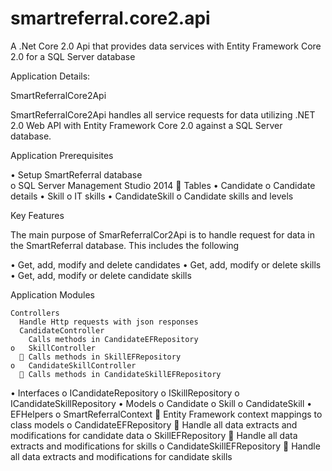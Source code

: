 # smartreferral.core2.api
A .Net Core 2.0 Api that provides data services with Entity Framework Core 2.0 for a SQL Server database

Application Details:

SmartReferralCore2Api

SmartReferralCore2Api handles all service requests for data utilizing .NET 2.0 Web API with Entity Framework Core 2.0 
against a SQL Server database. 

Application Prerequisites

  •	Setup SmartReferral database  
    o	SQL Server Management Studio 2014
      	Tables
        •	Candidate
    o	Candidate details
        •	Skill
    o	IT skills
        •	CandidateSkill
    o	Candidate skills and levels
    
Key Features

The main purpose of SmarReferralCor2Api is to handle request for data in the SmartReferral database. 
This includes the following

  •	Get, add, modify and delete candidates
  •	Get, add, modify or delete skills
  •	Get, add, modify or delete candidate skills
  
Application Modules

    Controllers
      Handle Http requests with json responses
      CandidateController
        Calls methods in CandidateEFRepository
    o	SkillController
      	Calls methods in SkillEFRepository
    o	CandidateSkillController
      	Calls methods in CandidateSkillEFRepository 
  •	Interfaces
    o	ICandidateRepository
    o	ISkillRepository
    o	ICandidateSkillRepository
  •	Models
    o	Candidate
    o	Skill
    o	CandidateSkill
  •	EFHelpers
    o	SmartReferralContext
      	Entity Framework context mappings to class models
    o	CandidateEFRepository
      	Handle all data extracts and modifications for candidate data 
    o	SkillEFRepository
      	Handle all data extracts and modifications for skills
    o	CandidateSkillEFRepository
      	Handle all data extracts and modifications for candidate skills
 
  
   
